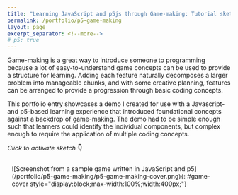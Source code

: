 ```yaml
---
title: "Learning JavaScript and p5js through Game-making: Tutorial sketch"
permalink: /portfolio/p5-game-making
layout: page
excerpt_separator: <!--more-->
# p5: true
---
```

Game-making is a great way to introduce someone to programming because a lot of easy-to-understand game concepts can be used to provide a structure for learning. Adding each feature naturally decomposes a larger problem into manageable chunks, and with some creative planning, features can be arranged to provide a progression through basic coding concepts.
<!--more-->

This portfolio entry showcases a demo I created for use with a Javascript- and p5-based learning experience that introduced foundational concepts against a backdrop of game-making. The demo had to be simple enough such that learners could identify the individual components, but complex enough to require the application of multiple coding concepts. 

_Click to activate sketch_ 👇
<div id="sketch-container" style="display:grid;grid-template-columns:auto auto;padding:10px" markdown=1>
![Screenshot from a sample game written in JavaScript and p5](/portfolio/p5-game-making/p5-game-making-cover.png){: #game-cover style="display:block;max-width:100%;width:400px;"}
</div>
<script src="https://cdn.jsdelivr.net/gh/jernwerber/js-sketches@main/p5-game-making/spicy-visitors.js"></script>
<script>
    (function() { 
        let sc = document.createElement("script");
        sc.setAttribute('src','https://cdnjs.cloudflare.com/ajax/libs/p5.js/1.5.0/p5.js');
        sc.onload = () => {
            // let start = document.createElement("script");
            // start.innerHTML = `new p5(s, "sketch-container")`;
            // start.setAttribute('defer','defer');
            // document.body.appendChild(start);
            document.getElementById("game-cover").addEventListener('click', () => {
                document.getElementById("game-cover").parentElement.remove();
                new p5(s, "sketch-container");
            })
            let sk = document.getElementById("sketch-container");
            function interceptKeys(e) {
                if([32, 37, 38, 39, 40].indexOf(e.keyCode) > -1) {
                    e.preventDefault();
                    }}
            sk.addEventListener("focus", () => {
                window.addEventListener("keydown", interceptKeys, false);
                sk.addEventListener("blur", ()=> {
                    window.removeEventListener("keydown", interceptKeys, false)
                }, false);
            }, false);
            }                           
        document.body.appendChild(sc);       
    })();
</script>
